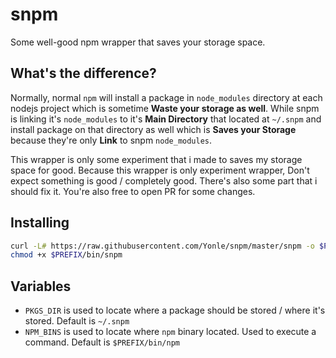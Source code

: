 # snpm
Some well-good npm wrapper that saves your storage space.

## What's the difference?
Normally, normal `npm` will install a package in `node_modules` directory at each nodejs project which is sometime **Waste your storage as well**.
While snpm is linking it's `node_modules` to it's **Main Directory** that located at `~/.snpm` and install package on that directory as well which is **Saves your Storage** because they're only **Link** to snpm `node_modules`.

This wrapper is only some experiment that i made to saves my storage space for good. 
Because this wrapper is only experiment wrapper, Don't expect something is good / completely good. There's also some part that i should fix it. You're also free to open PR for some changes.

## Installing
```bash
curl -L# https://raw.githubusercontent.com/Yonle/snpm/master/snpm -o $PREFIX/bin/snpm
chmod +x $PREFIX/bin/snpm
```

## Variables
* `PKGS_DIR` is used to locate where a package should be stored / where it's stored. Default is `~/.snpm`
* `NPM_BINS` is used to locate where `npm` binary located. Used to execute a command. Default is `$PREFIX/bin/npm`
